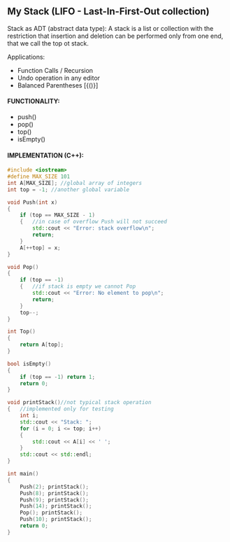 ## My Stack (LIFO - Last-In-First-Out collection)
Stack as ADT (abstract data type): A stack is a list or collection with the restriction that insertion and deletion can be performed only from one end, that we call the top ot stack. 

Applications:
- Function Calls / Recursion
- Undo operation in any editor
- Balanced Parentheses [{()}]
#### FUNCTIONALITY:
- push()
- pop()
- top()
- isEmpty()
#### IMPLEMENTATION (C++):
```cpp
#include <iostream>
#define MAX_SIZE 101
int A[MAX_SIZE]; //global array of integers
int top = -1; //another global variable

void Push(int x)
{
	if (top == MAX_SIZE - 1)
	{	//in case of overflow Push will not succeed
		std::cout << "Error: stack overflow\n";
		return;
	}
	A[++top] = x;
}

void Pop()
{
	if (top == -1)
	{	//if stack is empty we cannot Pop
		std::cout << "Error: No element to pop\n";
		return;
	}
	top--;
}

int Top()
{
	return A[top];
}

bool isEmpty()
{
	if (top == -1) return 1;
	return 0;
}

void printStack()//not typical stack operation
{   //implemented only for testing
	int i;
	std::cout << "Stack: ";
	for (i = 0; i <= top; i++)
	{
		std::cout << A[i] << ' ';
	}
	std::cout << std::endl;
}

int main()
{
	Push(2); printStack();
	Push(8); printStack();
	Push(9); printStack();
	Push(14); printStack();
	Pop(); printStack();
	Push(10); printStack();
	return 0;
}
```
